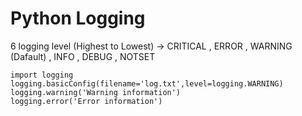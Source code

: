 # Python Logging 
6 logging level (Highest to Lowest) -> CRITICAL , ERROR , WARNING (Dafault) , INFO , DEBUG , NOTSET 
```
import logging
logging.basicConfig(filename='log.txt',level=logging.WARNING)
logging.warning('Warning information')
logging.error('Error information')
```
